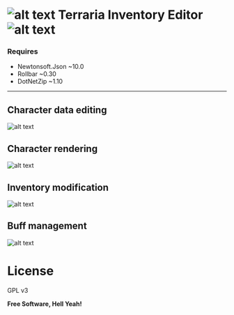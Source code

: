 # ![alt text][logo] Terraria Inventory Editor ![alt text][logo]
### Requires
* Newtonsoft.Json ~10.0
* Rollbar ~0.30
* DotNetZip ~1.10
---
## Character data editing
![alt text][stats]
## Character rendering
![alt text][looks]
## Inventory modification
![alt text][inv]
## Buff management
![alt text][buffs]

# License
GPL v3


**Free Software, Hell Yeah!**

   [stats]: <https://cdn.chbshoot.me/tinvedit/img/stats.png>
   [inv]: <https://cdn.chbshoot.me/tinvedit/img/inv.PNG>
   [buffs]: <https://cdn.chbshoot.me/tinvedit/img/buffs.PNG>
   [looks]: <https://cdn.chbshoot.me/tinvedit/img/looks.PNG>
   [logo]: <https://cdn.chbshoot.me/tinvedit/img/favicon.png>